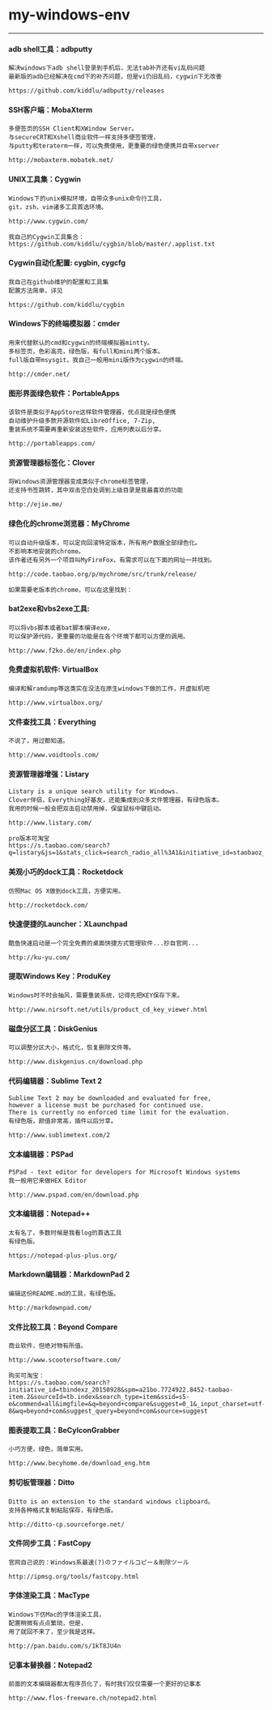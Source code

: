 # my-windows-env

----
#### adb shell工具：adbputty ####
	解决windows下adb shell登录到手机后，无法tab补齐还有vi乱码问题
	最新版的adb已经解决在cmd下的补齐问题，但是vi仍旧乱码，cygwin下无改善
	
	https://github.com/kiddlu/adbputty/releases

#### SSH客户端：MobaXterm ####
	多便签页的SSH Client和XWindow Server。
	与secureCRT和Xshell商业软件一样支持多便签管理，
	与putty和teraterm一样，可以免费使用，更重要的绿色便携并自带xserver
	
	http://mobaxterm.mobatek.net/


#### UNIX工具集：Cygwin ####
	Windows下的unix模拟环境，自带众多unix命令行工具，
	git，zsh，vim诸多工具首选环境。
	
	http://www.cygwin.com/
	
	我自己的Cygwin工具集合：
	https://github.com/kiddlu/cygbin/blob/master/.applist.txt


#### Cygwin自动化配置: cygbin, cygcfg ####
	我自己在github维护的配置和工具集
	配置方法简单，详见
	
	https://github.com/kiddlu/cygbin


#### Windows下的终端模拟器：cmder ####
	用来代替默认的cmd和cygwin的终端模拟器mintty。
	多标签页，色彩高亮，绿色版，有full和mini两个版本。
	full版自带msysgit，我自己一般用mini版作为cygwin的终端。
	
	http://cmder.net/


#### 图形界面绿色软件：PortableApps ####
	该软件是类似于AppStore这样软件管理器，优点就是绿色便携
	自动维护升级多款开源软件如LibreOffice, 7-Zip,
	重装系统不需要再重新安装这些软件，应用列表以后分享。
	
	http://portableapps.com/


#### 资源管理器标签化：Clover ####
	将Windows资源管理器变成类似于chrome标签管理，
	还支持书签跳转，其中双击空白处调到上级目录是我最喜欢的功能
	
	http://ejie.me/


#### 绿色化的chrome浏览器：MyChrome ####
	可以自动升级版本，可以定向回滚特定版本，所有用户数据全部绿色化。
	不影响本地安装的chrome。
	该作者还有另外一个项目叫MyFireFox，有需求可以在下面的网址一并找到。
	
	http://code.taobao.org/p/mychrome/src/trunk/release/

	如果需要老版本的chrome，可以在这里找到：

#### bat2exe和vbs2exe工具: ####
	可以将vbs脚本或者bat脚本编译exe，
	可以保护源代码，更重要的功能是在各个环境下都可以方便的调用。
	
	http://www.f2ko.de/en/index.php


#### 免费虚拟机软件: VirtualBox ####
	编译和解ramdump等这类实在没法在原生windows下做的工作，开虚拟机吧
	
	http://www.virtualbox.org/


#### 文件查找工具：Everything ####
	不说了，用过都知道。
	
	http://www.voidtools.com/


#### 资源管理器增强：Listary ####
	Listary is a unique search utility for Windows.
	Clover伴侣，Everything好基友，还能集成到众多文件管理器，有绿色版本。
	我用的时候一般会把双击启动禁用掉，保留鼠标中键启动。
	
	http://www.listary.com/
	
	pro版本可淘宝
	https://s.taobao.com/search?q=listary&js=1&stats_click=search_radio_all%3A1&initiative_id=staobaoz_20150922&ie=utf8


#### 美观小巧的dock工具：Rocketdock ####
	仿照Mac OS X做到dock工具，方便实用。
	
	http://rocketdock.com/


#### 快速便捷的Launcher：XLaunchpad ####
	酷鱼快速启动是一个完全免费的桌面快捷方式管理软件...抄自官网...
	
	http://ku-yu.com/


#### 提取Windows Key：ProduKey ####
	Windows时不时会抽风，需要重装系统，记得先把KEY保存下来。
	
	http://www.nirsoft.net/utils/product_cd_key_viewer.html


#### 磁盘分区工具：DiskGenius ####
	可以调整分区大小，格式化，恢复删除文件等。
	
	http://www.diskgenius.cn/download.php


#### 代码编辑器：Sublime Text 2 ####
	Sublime Text 2 may be downloaded and evaluated for free,
	however a license must be purchased for continued use.
	There is currently no enforced time limit for the evaluation.
	有绿色版，颜值非常高，插件以后分享。
	
	http://www.sublimetext.com/2


#### 文本编辑器：PSPad ####
	PSPad - text editor for developers for Microsoft Windows systems
	我一般用它来做HEX Editor
	
	http://www.pspad.com/en/download.php


#### 文本编辑器：Notepad++ ####
	太有名了，多数时候是我看log的首选工具
	有绿色版。
	
	https://notepad-plus-plus.org/


#### Markdown编辑器：MarkdownPad 2 ####
	编辑这份README.md的工具，有绿色版。
	
	http://markdownpad.com/

#### 文件比较工具：Beyond Compare ####
	商业软件，但绝对物有所值。
	
	http://www.scootersoftware.com/

	购买可淘宝：
	https://s.taobao.com/search?initiative_id=tbindexz_20150928&spm=a21bo.7724922.8452-taobao-item.2&sourceId=tb.index&search_type=item&ssid=s5-e&commend=all&imgfile=&q=beyond+compare&suggest=0_1&_input_charset=utf-8&wq=beyond+com&suggest_query=beyond+com&source=suggest

	
#### 图表提取工具：BeCyIconGrabber ####
	小巧方便，绿色，简单实用。
	
	http://www.becyhome.de/download_eng.htm
	
	
#### 剪切板管理器：Ditto ####
	Ditto is an extension to the standard windows clipboard。
	支持各种格式复制粘贴保存，有绿色版。
	
	http://ditto-cp.sourceforge.net/


#### 文件同步工具：FastCopy ####
	官网自己说的：Windows系最速(?)のファイルコピー＆削除ツール

	http://ipmsg.org/tools/fastcopy.html


#### 字体渲染工具：MacType ####
	Windows下仿Mac的字体渲染工具，
	配置稍微有点点繁琐，但是，
	用了就回不来了，至少我是这样。
	
	http://pan.baidu.com/s/1kT8JU4n

#### 记事本替换器：Notepad2 ####
	前面的文本编辑器都太程序员化了，有时我们仅仅需要一个更好的记事本
	
	http://www.flos-freeware.ch/notepad2.html

